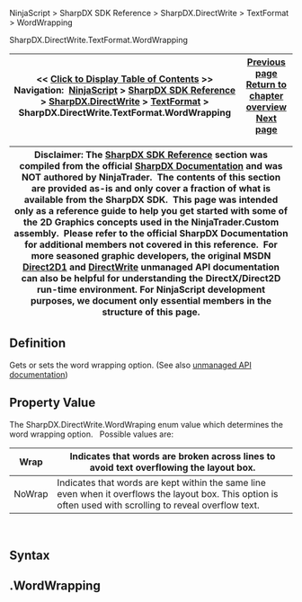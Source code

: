 ﻿
NinjaScript > SharpDX SDK Reference > SharpDX.DirectWrite > TextFormat > WordWrapping

SharpDX.DirectWrite.TextFormat.WordWrapping

| << [Click to Display Table of Contents](sharpdx_directwrite_textformat_wordwrapping.md) >> **Navigation:**     [NinjaScript](ninjascript-1.md) > [SharpDX SDK Reference](sharpdx_sdk_reference-1.md) > [SharpDX.DirectWrite](sharpdx_directwrite-1.md) > [TextFormat](sharpdx_directwrite_textformat-1.md) > SharpDX.DirectWrite.TextFormat.WordWrapping | [Previous page](sharpdx_directwrite_textformat_textalignment-1.md) [Return to chapter overview](sharpdx_directwrite_textformat-1.md) [Next page](sharpdx_directwrite_linemetrics-1.md) |
| --- | --- |

| Disclaimer: The [SharpDX SDK Reference](sharpdx_sdk_reference-1.md) section was compiled from the official [SharpDX Documentation](http://sharpdx.org/) and was NOT authored by NinjaTrader.  The contents of this section are provided as-is and only cover a fraction of what is available from the SharpDX SDK.  This page was intended only as a reference guide to help you get started with some of the 2D Graphics concepts used in the NinjaTrader.Custom assembly.  Please refer to the official SharpDX Documentation for additional members not covered in this reference.  For more seasoned graphic developers, the original MSDN [Direct2D1](https://msdn.microsoft.com/en-us/library/windows/desktop/dd370990.aspx) and [DirectWrite](https://msdn.microsoft.com/en-us/library/windows/desktop/dd368038.aspx) unmanaged API documentation can also be helpful for understanding the DirectX/Direct2D run-time environment. For NinjaScript development purposes, we document only essential members in the structure of this page. |
| --- |

## Definition
Gets or sets the word wrapping option. 
(See also [unmanaged API documentation](https://msdn.microsoft.com/en-us/library/dd316688.aspx))
 
## Property Value
The SharpDX.DirectWrite.WordWraping enum value which determines the word wrapping option. 
 
Possible values are:

| Wrap | Indicates that words are broken across lines to avoid text overflowing the layout box. |
| --- | --- |
| NoWrap | Indicates that words are kept within the same line even when it overflows the layout box. This option is often used with scrolling to reveal overflow text. |
 
## Syntax
## <TextLayout>.WordWrapping
